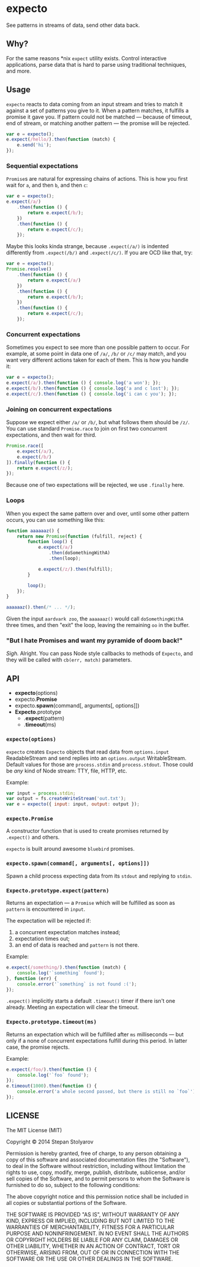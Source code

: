 # expecto

See patterns in streams of data, send other data back.


## Why?

For the same reasons \*nix `expect` utility exists. Control interactive applications, parse data that is hard to parse using traditional techniques, and more.


## Usage

`expecto` reacts to data coming from an input stream and tries to match it against a set of patterns you give to it. When a pattern matches, it fulfills a promise it gave you. If pattern could not be matched &mdash; because of timeout, end of stream, or matching another pattern &mdash; the promise will be rejected.

```js
var e = expecto();
e.expect(/hello/).then(function (match) {
    e.send('hi');
});
```


### Sequential expectations

`Promise`s are natural for expressing chains of actions. This is how you first wait for `a`, and then `b`, and then `c`:

```js
var e = expecto();
e.expect(/a/)
    .then(function () {
        return e.expect(/b/);
    })
    .then(function () {
        return e.expect(/c/);
    });
```

Maybe this looks kinda strange, because `.expect(/a/)` is indented differently from `.expect(/b/)` and `.expect(/c/)`. If you are OCD like that, try:

```js
var e = expecto();
Promise.resolve()
    .then(function () {
        return e.expect(/a/)
    })
    .then(function () {
        return e.expect(/b/);
    })
    .then(function () {
        return e.expect(/c/);
    });
```


### Concurrent expectations

Sometimes you expect to see more than one possible pattern to occur. For example, at some point in data one of `/a/`, `/b/` or `/c/` may match, and you want very different actions taken for each of them. This is how you handle it:

```js
var e = expecto();
e.expect(/a/).then(function () { console.log('a won'); });
e.expect(/b/).then(function () { console.log('a and c lost'); });
e.expect(/c/).then(function () { console.log('i can c you'); });
```


### Joining on concurrent expectations

Suppose we expect either `/a/` or `/b/`, but what follows them should be `/z/`. You can use standard `Promise.race` to join on first two concurrent expectations, and then wait for third.

```js
Promise.race([
    e.expect(/a/),
    e.expect(/b/)
]).finally(function () {
    return e.expect(/z/);
});
```

Because one of two expectations will be rejected, we use `.finally` here.


### Loops

When you expect the same pattern over and over, until some other pattern occurs, you can use something like this:

```js
function aaaaaaz() {
    return new Promise(function (fulfill, reject) {
        function loop() {
            e.expect(/a/)
                .then(doSomethingWithA)
                .then(loop);

            e.expect(/z/).then(fulfill);
        }

        loop();
    });
}

aaaaaaz().then(/* ... */);
```

Given the input `aardvark zoo`, the `aaaaaaz()` would call `doSomethingWithA` three times, and then "exit" the loop, leaving the remaining `oo` in the buffer.


### "But I hate Promises and want my pyramide of doom back!"

*Sigh.* Alright. You can pass Node style callbacks to methods of `Expecto`, and they will be called with `cb(err, match)` parameters.


## API

* **expecto**(options)
* expecto.**Promise**
* expecto.**spawn**(command[, arguments[, options]])
* **Expecto**.prototype
  * .**expect**(pattern)
  * .**timeout**(ms)

### `expecto(options)`

`expecto` creates `Expecto` objects that read data from `options.input` ReadableStream and send replies into an `options.output` WritableStream. Default values for those are `process.stdin` and `process.stdout`. Those could be *any* kind of Node stream: TTY, file, HTTP, etc.

Example:
```js
var input = process.stdin;
var output = fs.createWriteStream('out.txt');
var e = expecto({ input: input, output: output });
```


### `expecto.Promise`

A constructor function that is used to create promises returned by `.expect()` and others.

`expecto` is built around awesome `bluebird` promises.


### `expecto.spawn(command[, arguments[, options]])`

Spawn a child process expecting data from its `stdout` and replying to `stdin`.


### `Expecto.prototype.expect(pattern)`

Returns an expectation &mdash; a `Promise` which will be fulfilled as soon as `pattern` is encountered in `input`.

The expectation will be rejected if:

1. a concurrent expectation matches instead;
2. expectation times out;
3. an end of data is reached and `pattern` is not there.

Example:
```js
e.expect(/something/).then(function (match) {
    console.log('`something` found');
}, function (err) {
    console.error('`something` is not found :(');
});
```

`.expect()` implicitly starts a default `.timeout()` timer if there isn't one already. Meeting an expectation will clear the timeout.


### `Expecto.prototype.timeout(ms)`

Returns an expectation which will be fulfilled after `ms` milliseconds &mdash; but only if a none of concurrent expectations fulfill during this period. In latter case, the promise rejects.

Example:
```js
e.expect(/foo/).then(function () {
    console.log('`foo` found');
});
e.timeout(1000).then(function () {
    console.error('a whole second passed, but there is still no `foo`');
});
```


## LICENSE

The MIT License (MIT)

Copyright &copy; 2014 Stepan Stolyarov

Permission is hereby granted, free of charge, to any person obtaining a copy of this software and associated documentation files (the "Software"), to deal in the Software without restriction, including without limitation the rights to use, copy, modify, merge, publish, distribute, sublicense, and/or sell copies of the Software, and to permit persons to whom the Software is furnished to do so, subject to the following conditions:

The above copyright notice and this permission notice shall be included in all copies or substantial portions of the Software.

THE SOFTWARE IS PROVIDED "AS IS", WITHOUT WARRANTY OF ANY KIND, EXPRESS OR IMPLIED, INCLUDING BUT NOT LIMITED TO THE WARRANTIES OF MERCHANTABILITY, FITNESS FOR A PARTICULAR PURPOSE AND NONINFRINGEMENT. IN NO EVENT SHALL THE AUTHORS OR COPYRIGHT HOLDERS BE LIABLE FOR ANY CLAIM, DAMAGES OR OTHER LIABILITY, WHETHER IN AN ACTION OF CONTRACT, TORT OR OTHERWISE, ARISING FROM, OUT OF OR IN CONNECTION WITH THE SOFTWARE OR THE USE OR OTHER DEALINGS IN THE SOFTWARE.
